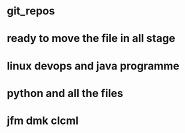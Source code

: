 # git_repos
# ready to move the file in all stage
# linux devops and java programme
# python and all the files
# jfm	dmk clcml
